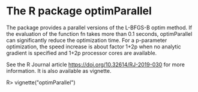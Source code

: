 The R package optimParallel 
===========================

The package provides a parallel versions of the L-BFGS-B optim method.
If the evaluation of the function fn takes more than 0.1 seconds,
optimParallel can significantly reduce the optimization time. For a p-parameter optimization,
the speed increase is about factor 1+2p when no analytic gradient is specified and
1+2p processor cores are available.

See the R Journal article https://doi.org/10.32614/RJ-2019-030 for more information.
It is also available as vignette.


R> vignette("optimParallel")



